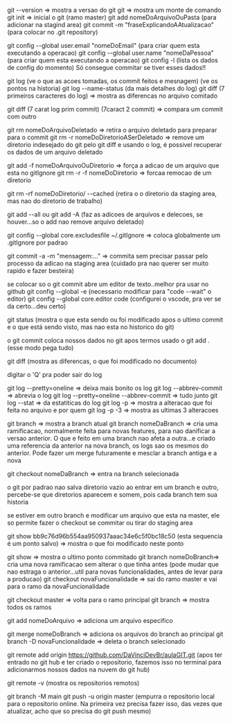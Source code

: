 git --version => mostra a versao do git
git => mostra um monte de comando
git init => inicial o git (ramo master)
git add nomeDoArquivoOuPasta (para adicionar na stagind area)
git commit -m "fraseExplicandoAAtualizacao" (para colocar no .git repository)

git config --global user.email "nomeDoEmail" (para criar quem esta executando a operacao)
git config --global user.name "nomeDaPessoa" (para criar quem esta executando a operacao)
git config -l (lista os dados de config do momento)
Só consegue commitar se tiver esses dados!!

git log (ve o que as acoes tomadas, os commit feitos e mesnagem) (ve os pontos na historia)
git log --name-status (da mais detalhes do log)
git diff (7 primeiros caracteres do log) => mostra as diferencas no arquivo comitado

git diff (7 carat log prim commit) (7caract 2 commit) => compara um commit com outro

git rm nomeDoArquivoDeletado => retira o arquivo deletado para preparar para o commit
git rm -r nomeDoDiretorioASerDeletado => remove um diretorio indesejado do git
pelo git diff e usando o log, é possivel recuperar os dados de um arquivo deletado

git add -f nomeDoArquivoOuDiretorio => força a adicao de um arquivo que esta no gitIgnore
git rm -r -f nomeDoDiretorio => forcaa remocao de um diretorio

git rm -rf nomeDoDiretorio/ --cached (retira o o diretorio da staging area, mas nao do diretorio de trabalho)

git add --all ou git add -A (faz as  adicoes de arquivos e delecoes, se houver...so o add nao remove arquivo deletado)

git config --global core.excludesfile ~/.gitIgnore => coloca globalmente um .gitIgnore por padrao

git commit -a -m "mensagem:..." => commita sem precisar passar pelo processo da adicao na staging area (cuidado pra nao querer ser muito rapido e fazer besteira)

se colocar so o git commit abre um editor de texto..melhor pra usar no github
git config --global -e (necessario modificar para "code --wait" o editor)
git config --global core.editor code (configurei o vscode, pra ver se da certo...deu certo)

git status (mostra o que esta sendo ou foi modificado apos o ultimo commit e o que está  sendo visto, mas nao esta no historico do git)

o git commit coloca nossos dados no git apos termos usado o git add . (esse modo pega tudo)

git diff (mostra as diferencas, o que foi modificado no documento)

digitar o 'Q' pra poder sair do log

git log --pretty=oneline => deixa mais bonito os log
git log --abbrev-commit => abrevia o log
git log --pretty=oneline --abbrev-commit => tudo junto
git log --stat => da estatiticas do log
git log -p => mostra a alteracao que foi feita no arquivo e por quem
git log -p -3 => mostra as ultimas 3 alteracoes

git branch => mostra a branch atual
git branch nomeDaBranch => cria uma ramificacao, normalmente feita para novas features, para nao danificar a versao anterior. O que e feito em uma branch nao afeta a outra...e criado uma referencia da anterior na nova branch, os logs sao os mesmos do anterior. Pode fazer um merge futuramente e mesclar a branch antiga e a nova

git checkout nomeDaBranch => entra na branch selecionada

o git por padrao nao salva diretorio vazio
ao entrar em um branch e outro,  percebe-se que diretorios aparecem e somem, pois cada branch tem sua historia

se estiver em outro branch e modificar um arquivo que esta na master, ele so permite fazer o checkout se commitar ou tirar do staging area



git show bb9c76d96b554aa950937aaac34e6c5f0bc18c50 (esta sequencia é um ponto salvo) => mostra o que foi modificado neste ponto

git show => mostra o ultimo ponto commitado
git branch nomeDoBranch=> cria uma nova ramificacao sem alterar o  que tinha antes (pode mudar que nao estraga o anterior...util para novas funcionalidades, antes de levar para a producao)
git checkout novaFuncionalidade => sai do ramo master e vai para o ramo da novaFuncionalidade

git checkout master => volta para o ramo principal
git branch => mostra todos os ramos

git add nomeDoArquivo => adiciona um arquivo especifico

git merge nomeDoBranch => adiciona os arquivos do branch ao principal
git branch -D novaFuncionalidade => deleta o branch selecionado

git remote add origin https://github.com/DaVinciDevBr/aulaGIT.git  (apos ter entrado no git hub e ter criado o repositorio, fazemos isso no terminal para adicionarmos nossos dados na nuvem do git hub)

git remote -v (mostra os repositorios remotos)

git branch -M main
git push -u origin master (empurra o repositorio local para o repositorio online. Na primeira vez precisa fazer isso, das vezes que atualizar, acho que so precisa do git push mesmo)

